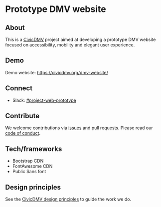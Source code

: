 # Prototype DMV website

## About

This is a [CivicDMV](https://civicdmv.org) project aimed at developing a prototype DMV website focused on accessibility, mobility and elegant user experience.

## Demo

Demo website: https://civicdmv.org/dmv-website/

## Connect

* Slack: [#project-web-prototype](https://civicdmv.slack.com/messages/CK0GRM8UQ/)

## Contribute

We welcome contributions via [issues](https://github.com/civicdmv/dmv-website/issues) and pull requests. Please read our [code of conduct](https://civicdmv-handbook.readthedocs.io/en/latest/conduct/).

## Tech/frameworks

* Bootstrap CDN
* FontAwesome CDN
* Public Sans font

## Design principles

See the [CivicDMV design principles](https://civicdmv-handbook.readthedocs.io/en/latest/principles/) to guide the work we do.
